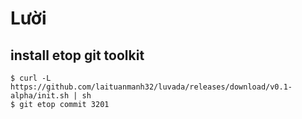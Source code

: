 # Lười
## install etop git toolkit
```
$ curl -L https://github.com/laituanmanh32/luvada/releases/download/v0.1-alpha/init.sh | sh
$ git etop commit 3201
```

